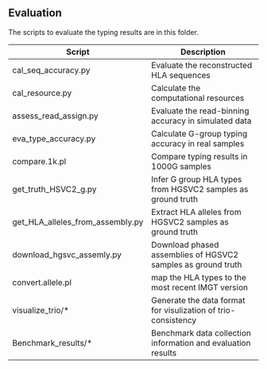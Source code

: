 ## Evaluation
The scripts to evaluate the typing results are in this folder.

| Script | Description |
| --- | --- |
|cal_seq_accuracy.py | Evaluate the reconstructed HLA sequences |
|cal_resource.py | Calculate the computational resources  |
|assess_read_assign.py| Evaluate the read-binning accuracy in simulated data |
|eva_type_accuracy.py| Calculate G-group typing accuracy in real samples |
|compare.1k.pl |Compare typing results in 1000G samples|
|get_truth_HSVC2_g.py| Infer G group HLA types from HGSVC2 samples as ground truth|
|get_HLA_alleles_from_assembly.py| Extract HLA alleles from HGSVC2 samples as ground truth|
|download_hgsvc_assemly.py| Download phased assemblies of HGSVC2 samples as ground truth |
|convert.allele.pl | map the HLA types to the most recent IMGT version|
|visualize_trio/*| Generate the data format for visulization of trio-consistency |
|Benchmark_results/*| Benchmark data collection information and evaluation results |